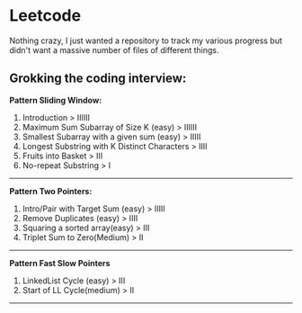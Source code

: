 # Leetcode

Nothing crazy, I just wanted a repository to track my various progress but didn't want a massive number of files of different things.

## Grokking the coding interview:

**Pattern Sliding Window:**

1. Introduction > IIIIII
2. Maximum Sum Subarray of Size K (easy) > IIIIII
3. Smallest Subarray with a given sum (easy) > IIIII
4. Longest Substring with K Distinct Characters > IIII
5. Fruits into Basket > III
6. No-repeat Substring > I

---

**Pattern Two Pointers:**

1. Intro/Pair with Target Sum (easy) > IIIII
2. Remove Duplicates (easy) > IIII
3. Squaring a sorted array(easy) > III
4. Triplet Sum to Zero(Medium) > II

---

**Pattern Fast Slow Pointers**

1. LinkedList Cycle (easy) > III
2. Start of LL Cycle(medium) > II

---
